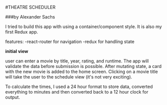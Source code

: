 #THEATRE SCHEDULER

###by Alexander Sachs

I tried to build this app with using a container/component style. It is also my first Redux app. 

features:
-react-router for navigation 
-redux for handling state

**initial view**

user can enter a movie by title, year, rating, and runtime. The app will validate the data before submission is possible. After mutating state, a card with the new movie is added to the home screen. Clicking on a movie title will take the user to the schedule view (it's not very exciting). 

To calculate the times, I used a 24 hour format to store data, converted everything to minutes and then converted back to a 12 hour clock for output.